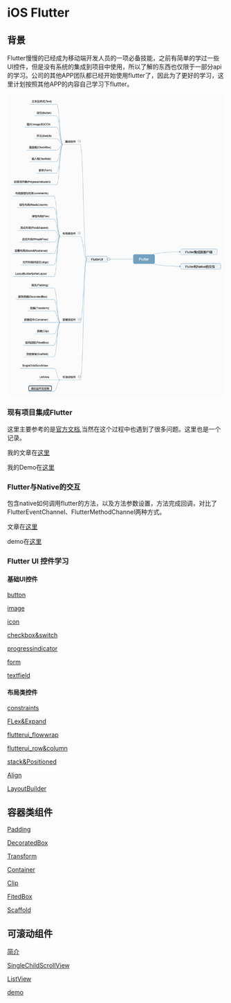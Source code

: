 # iOS Flutter

## 背景

Flutter慢慢的已经成为移动端开发人员的一项必备技能，之前有简单的学过一些UI控件，但是没有系统的集成到项目中使用，所以了解的东西也仅限于一部分api的学习。公司的其他APP团队都已经开始使用flutter了，因此为了更好的学习，这里计划按照其他APP的内容自己学习下flutter。

![学习路线图](https://github.com/LeeWongSnail/FlutterLearning/raw/main/res/Flutter.png)

### 现有项目集成Flutter

这里主要参考的是[官方文档](https://flutter.cn/docs/development/add-to-app/ios/add-flutter-screen),当然在这个过程中也遇到了很多问题。这里也是一个记录。

我的文章在[这里](https://github.com/LeeWongSnail/FlutterLearning/blob/main/Flutter%E9%9B%86%E6%88%90/flutter-nativeJumpFlutter.md)

我的Demo在[这里](https://github.com/LeeWongSnail/FlutterLearning/tree/main/Demo/FlutterDemo)

### Flutter与Native的交互

包含native如何调用flutter的方法，以及方法参数设置，方法完成回调，对比了FlutterEventChannel、FlutterMethodChannel两种方式。

文章在[这里](https://github.com/LeeWongSnail/FlutterLearning/blob/main/Flutter%E4%B8%8ENative%E7%9A%84%E4%BA%A4%E4%BA%92/flutter-nativeinteraction.md)

demo在[这里](https://github.com/LeeWongSnail/FlutterLearning/tree/main/Demo/FlutterDemo)

### Flutter UI 控件学习

#### 基础UI控件

[button](https://github.com/LeeWongSnail/FlutterLearning/blob/main/FlutterUI/flutterui-button.md)

[image](https://github.com/LeeWongSnail/FlutterLearning/blob/main/FlutterUI/flutter-image.md)

[icon](https://github.com/LeeWongSnail/FlutterLearning/blob/main/FlutterUI/flutterui_icon.md)

[checkbox&switch](https://github.com/LeeWongSnail/FlutterLearning/blob/main/FlutterUI/flutterui_checkbox%26switch.md)

[progressindicator](https://github.com/LeeWongSnail/FlutterLearning/blob/main/FlutterUI/flutterui_progressindicator.md)

[form](https://github.com/LeeWongSnail/FlutterLearning/blob/main/FlutterUI/flutterui_form.md)

[textfield](https://github.com/LeeWongSnail/FlutterLearning/blob/main/FlutterUI/flutterui_textfield.md)

#### 布局类控件

[constraints](https://github.com/LeeWongSnail/FlutterLearning/blob/main/FlutterUI/Constraints.md)

[FLex&Expand](https://github.com/LeeWongSnail/FlutterLearning/blob/main/FlutterUI/FLex%26Expand.md)

[flutterui_flowwrap](https://github.com/LeeWongSnail/FlutterLearning/blob/main/FlutterUI/flutterui_flowwrap.md)

[flutterui_row&column](https://github.com/LeeWongSnail/FlutterLearning/blob/main/FlutterUI/flutterui_row%26column.md)

[stack&Positioned](https://github.com/LeeWongSnail/FlutterLearning/blob/main/FlutterUI/stack%26Positioned.md)

[Align](https://github.com/LeeWongSnail/FlutterLearning/blob/main/FlutterUI/flutterui_align.md)

[LayoutBuilder](https://github.com/LeeWongSnail/FlutterLearning/blob/main/FlutterUI/flutterui_LayoutBuilder.md)

## 容器类组件

[Padding](https://github.com/LeeWongSnail/FlutterLearning/blob/main/FlutterUI/flutterui_padding.md)

[DecoratedBox](https://github.com/LeeWongSnail/FlutterLearning/blob/main/FlutterUI/flutterui_decorationbox.md)

[Transform](https://github.com/LeeWongSnail/FlutterLearning/blob/main/FlutterUI/flutterui_transform.md)

[Container](https://github.com/LeeWongSnail/FlutterLearning/blob/main/FlutterUI/flutterui_container.md)

[Clip](https://github.com/LeeWongSnail/FlutterLearning/blob/main/FlutterUI/flutterui_clip.md)

[FitedBox](https://github.com/LeeWongSnail/FlutterLearning/blob/main/FlutterUI/flutterui_fitbox.md)

[Scaffold](https://github.com/LeeWongSnail/FlutterLearning/blob/main/FlutterUI/flutterui_scaffold.md)

## 可滚动组件
[简介](https://github.com/LeeWongSnail/FlutterLearning/blob/main/FlutterUI/flutterui_scrollcomponent.md)

[SingleChildScrollView](https://github.com/LeeWongSnail/FlutterLearning/blob/main/FlutterUI/flutterui_singlescrollview.md)

[ListView](https://github.com/LeeWongSnail/FlutterLearning/blob/main/FlutterUI/flutterui_listview.md)

[demo](https://github.com/LeeWongSnail/FlutterLearning/tree/main/Demo/flutterui)
